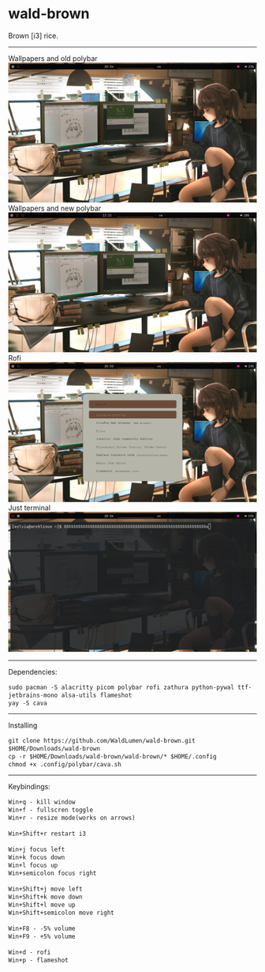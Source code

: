 # wald-brown
Brown [i3] rice.



---------------------------------

Wallpapers and old polybar
![Wallpapers and polybar](https://github.com/WaldLumen/wald-brown/blob/main/screenshots/1.png)
Wallpapers and new polybar
![Wallpapers and polybar](https://github.com/WaldLumen/wald-brown/blob/main/screenshots/4.png)
Rofi
![Rofi](https://github.com/WaldLumen/wald-brown/blob/main/screenshots/2.png)
Just terminal
![Just cool screnshoot](https://github.com/WaldLumen/wald-brown/blob/main/screenshots/3.png)

---------------------------------

Dependencies:
```
sudo pacman -S alacritty picom polybar rofi zathura python-pywal ttf-jetbrains-mono alsa-utils flameshot
yay -S cava
```

---------------------------------

Installing
```
git clone https://github.com/WaldLumen/wald-brown.git $HOME/Downloads/wald-brown
cp -r $HOME/Downloads/wald-brown/wald-brown/* $HOME/.config
chmod +x .config/polybar/cava.sh
```
---------------------------------

Keybindings:
```
Win+q - kill window
Win+f - fullscren toggle
Win+r - resize mode(works on arrows)

Win+Shift+r restart i3

Win+j focus left
Win+k focus down
Win+l focus up
Win+semicolon focus right

Win+Shift+j move left
Win+Shift+k move down
Win+Shift+l move up
Win+Shift+semicolon move right

Win+F8 - -5% volume
Win+F9 - +5% volume

Win+d - rofi
Win+p - flameshot
